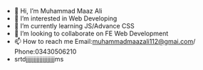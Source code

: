 - 👋 Hi, I’m Muhammad Maaz Ali
- 👀 I’m interested in Web Developing
- 🌱 I’m currently learning JS/Advance CSS
- 💞️ I’m looking to collaborate on FE Web Development
- 📫 How to reach me Email:muhammadmaazali112@gmai.com/ Phone:03430506210
- srtdjjjjjjjjjjjjjjjjjjjms

<!---
muhammadmaazali/muhammadmaazali is a ✨ special ✨ repository because its `README.md` (this file) appears on your GitHub profile.
You can click the Preview link to take a look at your changes.
